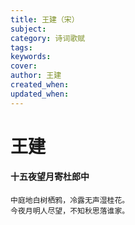 ```yaml
---
title: 王建（宋）
subject: 
category: 诗词歌赋
tags: 
keywords: 
cover: 
author: 王建
created_when: 
updated_when: 
---
```


# 王建

#### 十五夜望月寄杜郎中

```
中庭地白树栖鸦，冷露无声湿桂花。
今夜月明人尽望，不知秋思落谁家。
```
